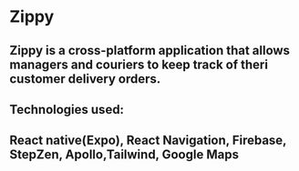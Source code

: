 # Zippy
## Zippy is a cross-platform application that allows managers and couriers to keep track of theri customer delivery orders. 
## Technologies used:
## React native(Expo), React Navigation, Firebase, StepZen, Apollo,Tailwind, Google Maps

